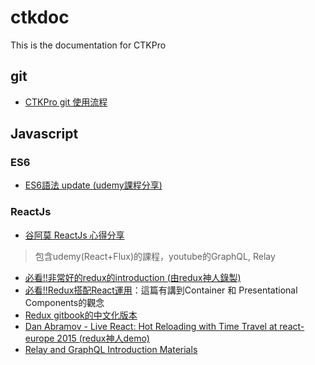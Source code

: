 # ctkdoc
This is the documentation for CTKPro

## git
- [CTKPro git 使用流程](https://github.com/ctkpro/ctkdoc/blob/master/git/git.md)

## Javascript

### ES6
- [ES6語法 update (udemy課程分享)](https://docs.google.com/document/d/19ZutRGjnaNQRyRhmkwNnowRTKbpKjYx9h4xtGdxNVhA/edit)

### ReactJs
- [谷阿莫 ReactJs 心得分享](https://docs.google.com/presentation/d/1POeCgM8PEGUTV88zq0xAF93FMIVABiI3J1MfvWJsn3I/edit?usp=sharing)  

>  包含udemy(React+Flux)的課程，youtube的GraphQL, Relay  

- [必看!!非常好的redux的introduction (由redux神人錄製)](https://egghead.io/lessons/javascript-redux-the-single-immutable-state-tree)
- [必看!!Redux搭配React運用](http://chentsulin.github.io/redux/docs/basics/UsageWithReact.html)：這篇有講到Container 和 Presentational Components的觀念
- [Redux gitbook的中文化版本](http://chentsulin.github.io/redux/docs/advanced/index.html)
- [Dan Abramov - Live React: Hot Reloading with Time Travel at react-europe 2015 (redux神人demo)](https://www.youtube.com/watch?v=xsSnOQynTHs)
- [Relay and GraphQL Introduction Materials](https://quip.com/oLxzA1gTsJsE)